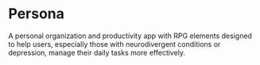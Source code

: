 # Persona
A personal organization and productivity app with RPG elements designed to help users, especially those with neurodivergent conditions or depression, manage their daily tasks more effectively.
